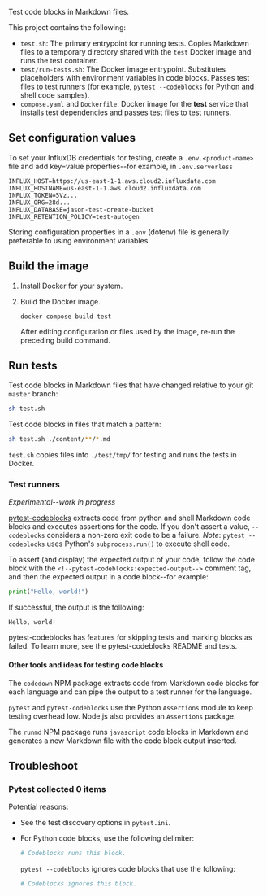 Test code blocks in Markdown files.

This project contains the following:

- `test.sh`: The primary entrypoint for running tests.
  Copies Markdown files to a temporary directory shared with the `test` Docker image and runs the test container.
- `test/run-tests.sh`: The Docker image entrypoint.
  Substitutes placeholders with environment variables in code blocks.
  Passes test files to test runners (for example, `pytest --codeblocks` for Python and shell code samples).
- `compose.yaml` and `Dockerfile`: Docker image for the **test** service that installs test dependencies and passes test files to test runners.

## Set configuration values

To set your InfluxDB credentials for testing, create a `.env.<product-name>` file and add key=value properties--for example, in `.env.serverless`

```text
INFLUX_HOST=https://us-east-1-1.aws.cloud2.influxdata.com
INFLUX_HOSTNAME=us-east-1-1.aws.cloud2.influxdata.com
INFLUX_TOKEN=5Vz...
INFLUX_ORG=28d...
INFLUX_DATABASE=jason-test-create-bucket
INFLUX_RETENTION_POLICY=test-autogen
```

Storing configuration properties in a  `.env` (dotenv) file is generally preferable to using environment variables.

## Build the image

1.  Install Docker for your system.

2.  Build the Docker image.

    ```shell
    docker compose build test
    ```

    After editing configuration or files used by the image, re-run the preceding build command.

## Run tests

Test code blocks in Markdown files that have changed relative to your git `master` branch:

```sh
sh test.sh
```

Test code blocks in files that match a pattern:

```sh
sh test.sh ./content/**/*.md
```

`test.sh` copies files into `./test/tmp/` for testing and runs the tests in Docker.

### Test runners

_Experimental--work in progress_

[pytest-codeblocks](https://github.com/nschloe/pytest-codeblocks/tree/main) extracts code from python and shell Markdown code blocks and executes assertions for the code.
If you don't assert a value, `--codeblocks` considers a non-zero exit code to be a failure.
_Note_: `pytest --codeblocks` uses Python's `subprocess.run()` to execute shell code.

To assert (and display) the expected output of your code, follow the code block with the `<!--pytest-codeblocks:expected-output-->` comment tag, and then the expected output in a code block--for example:

```python
print("Hello, world!")
```

<!--pytest-codeblocks:expected-output-->

If successful, the output is the following:

```
Hello, world!
```

pytest-codeblocks has features for skipping tests and marking blocks as failed.
To learn more, see the pytest-codeblocks README and tests.

#### Other tools and ideas for testing code blocks

The `codedown` NPM package extracts code from Markdown code blocks for each language and
can pipe the output to a test runner for the language.

`pytest` and `pytest-codeblocks` use the Python `Assertions` module to keep testing overhead low.
Node.js also provides an `Assertions` package.

The `runmd` NPM package runs `javascript` code blocks in Markdown and generates a new Markdown file with the code block output inserted.

## Troubleshoot

### Pytest collected 0 items

Potential reasons:

- See the test discovery options in `pytest.ini`.
- For Python code blocks, use the following delimiter:

    ```python
    # Codeblocks runs this block.
    ```

  `pytest --codeblocks` ignores code blocks that use the following:

    ```py
    # Codeblocks ignores this block.
    ```